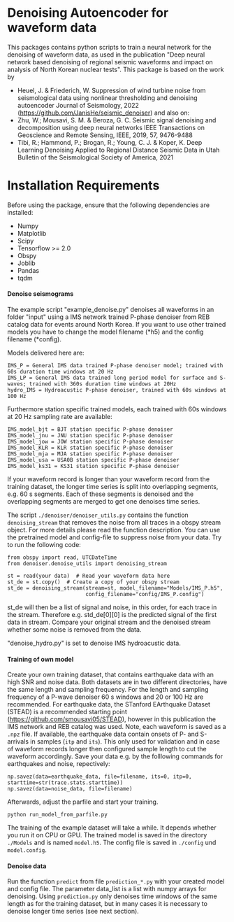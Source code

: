 # Denoising Autoencoder for waveform data

This packages contains python scripts to train a neural network for the denoising of waveform data, as used in the publication "Deep neural network based denoising of regional seismic waveforms and impact on analysis of North Korean nuclear tests".
This package is based on the work by  
 * Heuel, J. & Friederich, W. Suppression of wind turbine noise from seismological data using nonlinear thresholding and denoising autoencoder Journal of Seismology, 2022 (https://github.com/JanisHe/seismic_denoiser)
 and also on:
 * Zhu, W.; Mousavi, S. M. & Beroza, G. C. Seismic signal denoising and decomposition using deep neural networks IEEE Transactions on Geoscience and Remote Sensing, IEEE, 2019, 57, 9476-9488
 * Tibi, R.; Hammond, P.; Brogan, R.; Young, C. J. & Koper, K. Deep Learning Denoising Applied to Regional Distance Seismic Data in Utah Bulletin of the Seismological Society of America, 2021


# Installation Requirements

 Before using the package, ensure that the following dependencies are installed:

 * Numpy
 * Matplotlib
 * Scipy
 * Tensorflow >= 2.0
 * Obspy
 * Joblib
 * Pandas
 * tqdm


#### Denoise seismograms

The example script "example_denoise.py" denoises all waveforms in an folder "input" using a IMS network trained P-phase denoiser from REB catalog data for events around North Korea. 
If you want to use other trained models you have to change the model filename (*h5) and the config filename (*config).

Models delivered here are:
```
IMS_P = General IMS data trained P-phase denoiser model; trained with 60s duration time windows at 20 Hz
IMS_LP = General IMS data trained long period model for surface and S-waves; trained with 360s duration time windows at 20Hz
hydro_IMS = Hydroacustic P-phase denoiser, trained with 60s windows at 100 Hz
```

Furthermore station specific trained models, each trained with 60s windows at 20 Hz sampling rate are available:
```
IMS_model_bjt = BJT station specific P-phase denoiser
IMS_model_jnu = JNU station specific P-phase denoiser
IMS_model_jow = JOW station specific P-phase denoiser
IMS_model_KLR = KLR station specific P-phase denoiser
IMS_model_mja = MJA station specific P-phase denoiser
IMS_model_usa = USA0B station specific P-phase denoiser
IMS_model_ks31 = KS31 station specific P-phase denoiser
```


If your waveform record is longer than your waveform record from the training dataset, the longer time series is split into
overlapping segments, e.g. 60 s segments. Each of these segments is denoised and the overlapping segments are
merged to get one denoises time series.


The script `./denoiser/denoiser_utils.py` contains the function `denoising_stream` that removes the noise
from all traces in a obspy stream object. For more details please read the function description.
You can use the pretrained model and config-file to suppress noise from your data. Try to run the following code:
```
from obspy import read, UTCDateTime
from denoiser.denoise_utils import denoising_stream

st = read(your data)  # Read your waveform data here
st_de = st.copy()  # Create a copy of your obspy stream
st_de = denoising_stream(stream=st, model_filename="Models/IMS_P.h5",
                         config_filename="config/IMS_P.config")
```
st_de will then be a list of signal and noise, in this order, for each trace in the stream. Therefore e.g. std_de[0][0] is the predicted signal of the first data in stream.
Compare your original stream and the denoised stream whether some noise is removed from the data.

"denoise_hydro.py" is set to denoise IMS hydroacustic data. 


#### Training of own model

Create your own training dataset, that contains earthquake data with an high SNR and noise data. Both datasets
are in two different directories, have the same length and sampling frequency. For the length and sampling frequency of a P-wave denoiser
60 s windows and 20 or 100 Hz are recommended.
For earthquake data, the STanford EArthquake Dataset (STEAD) is a recommended starting point (https://github.com/smousavi05/STEAD), however in this publication the IMS network and REB catalog was used.
Note, each waveform is saved as a `.npz` file. If available, the earthquake data contain onsets of P- and S-arrivals
in samples (`itp` and `its`). This only used for validation and in case of waveform records longer then configured sample length to cut the waveform accordingly. Save your data e.g. by the folllowing commands for earthquakes and noise, repectively:
```
np.savez(data=earthquake_data, file=filename, its=0, itp=0, starttime=str(trace.stats.starttime))
np.savez(data=noise_data, file=filename)
```

Afterwards, adjust the parfile and start your training.

```
python run_model_from_parfile.py
```

The training of the example dataset will take a while. It depends whether you run it on CPU or GPU.
The trained model is saved in the directory `./Models` and is named `model.h5`. The config file is saved
in `./config` und `model.config`.


#### Denoise data
Run the function `predict` from file `prediction_*.py` with your created model and
config file. The parameter data_list is a list with numpy arrays for denoising.
Using `prediction.py` only denoises time windows of the same length as for the training dataset,
but in many cases it is necessary to denoise longer time series (see next section).




